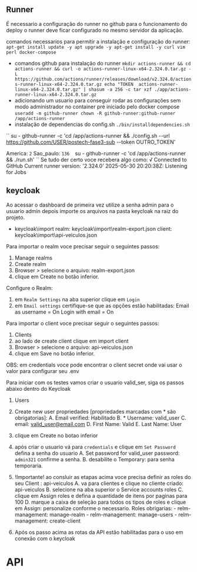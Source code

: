 ## Runner

É necessario a configuração do runner no github para o funcionamento do deploy
o runner deve ficar configurado no mesmo servidor da aplicação.

comandos necessarios para permitir a instalação e configuração do runner:
``
apt-get install update -y
apt upgrade -y
apt-get install -y curl vim perl docker-compose
``
- comandos github para instalação do runner
``
mkdir actions-runner && cd actions-runner &&
curl -o actions-runner-linux-x64-2.324.0.tar.gz -L https://github.com/actions/runner/releases/download/v2.324.0/actions-runner-linux-x64-2.324.0.tar.gz
echo "TOKEN  actions-runner-linux-x64-2.324.0.tar.gz" | shasum -a 256 -c
tar xzf ./app/actions-runner-linux-x64-2.324.0.tar.gz
``
- adicionando um usuario para conseguir rodar as configurações sem modo administrador no container pré iniciado pelo docker compose
``
useradd -m github-runner
chown -R github-runner:github-runner /app/actions-runner
``
- instalação de dependencias do config.sh
``
./bin/installdependencies.sh
``

``
su - github-runner -c 'cd /app/actions-runner && ./config.sh --url https://github.com/USER/postech-fase3-sub --token OUTRO_TOKEN'

America: ``2``
Sao_paulo: ``136``
``
``
su - github-runner -c 'cd /app/actions-runner && ./run.sh'
``
Se tudo der certo voce recebera algo como:
√ Connected to GitHub
Current runner version: '2.324.0'
2025-05-30 20:20:38Z: Listening for Jobs

## keycloak

Ao acessar o dashboard de primeira vez utilize a senha admin para o usuario admin depois importe os arquivos na pasta keycloak na raiz do projeto.
- keycloak\import
    realm: keycloak\import\realm-export.json
    client: keycloak\import\api-veiculos.json

Para importar o realm voce precisar seguir o seguintes passos:
1. Manage realms
2. Create realm
3. Browser > selecione o arquivo: realm-export.json
5. clique em Create no botão inferior.

Configure o Realm:
1. em `Realm Settings` na aba superior clique em `Login`
2. em `Email settings` certifique-se que as opções estão habilitadas:
    Email as username = On
    Login with email = On

Para importar o client voce precisar seguir o seguintes passos:
1. Clients
2. ao lado de create client clique em import client
3. Browser > selecione o arquivo: api-veiculos.json
4. clique em Save no botão inferior.

OBS: em credentials voce pode encontrar o client secret onde vai usar o valor para configurar seu .env

Para iniciar com os testes vamos criar o usuario valid_ser, siga os passos abaixo dentro do Keycloak
1. Users
2. Create new user
propriedades [propriedades marcadas com * são obrigatorias]: 
    A. Email verified: Habilitado
    B. * Username: valid_user
    C. email: valid_user@email.com
    D. First Name: Valid
    E. Last Name: User

3. clique em Create no botao inferior
4. após criar o usuario vá para `credentials` e clique em `Set Password` defina a senha do usuario
    A. Set password for valid_user
    password: `admin321`
    confirme a senha.
    B. desabilite o Temporary: para senha temporaria.

5. !Importante! ao consluir as etapas acima voce precisa definir as roles do seu Client : api-veiculos
    A. va para clientes e clique no cliente criado: api-veiculos
    B. selecione na aba superior o Service accounts roles
    C. clique em Assign roles e defina a quantidade de itens por paginas para 100
    D. marque a caixa de seleção para todos os tipos de roles e clique em Assign: personalize conforme o necessario.
        Roles obrigarias:
            - relm-management: manage-realm
            - relm-management: manage-users
            - relm-management: create-client

6. Após os passo acima as rotas da API estão habilitadas para o uso em conexão com o keycloak


# API

